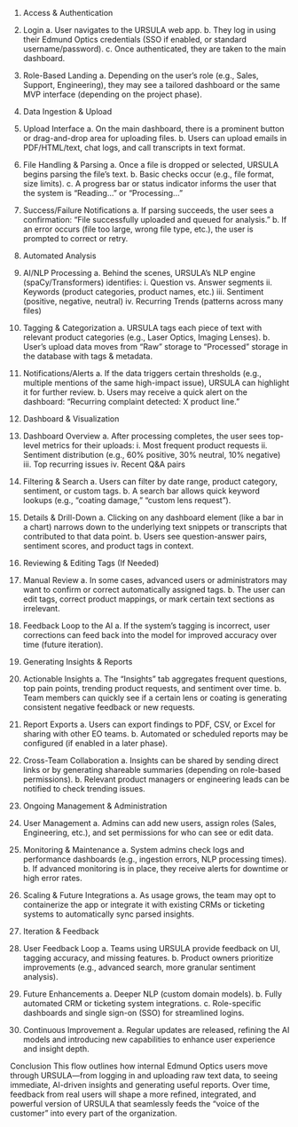 1. Access & Authentication
1.	Login
a.	User navigates to the URSULA web app.
b.	They log in using their Edmund Optics credentials (SSO if enabled, or standard username/password).
c.	Once authenticated, they are taken to the main dashboard.
2.	Role-Based Landing
a.	Depending on the user’s role (e.g., Sales, Support, Engineering), they may see a tailored dashboard or the same MVP interface (depending on the project phase).

2. Data Ingestion & Upload
1.	Upload Interface
a.	On the main dashboard, there is a prominent button or drag-and-drop area for uploading files.
b.	Users can upload emails in PDF/HTML/text, chat logs, and call transcripts in text format.
2.	File Handling & Parsing
a.	Once a file is dropped or selected, URSULA begins parsing the file’s text.
b.	Basic checks occur (e.g., file format, size limits).
c.	A progress bar or status indicator informs the user that the system is “Reading...” or “Processing...”
3.	Success/Failure Notifications
a.	If parsing succeeds, the user sees a confirmation: “File successfully uploaded and queued for analysis.”
b.	If an error occurs (file too large, wrong file type, etc.), the user is prompted to correct or retry.

3. Automated Analysis
1.	AI/NLP Processing
a.	Behind the scenes, URSULA’s NLP engine (spaCy/Transformers) identifies:
i.	Question vs. Answer segments
ii.	Keywords (product categories, product names, etc.)
iii.	Sentiment (positive, negative, neutral)
iv.	Recurring Trends (patterns across many files)
2.	Tagging & Categorization
a.	URSULA tags each piece of text with relevant product categories (e.g., Laser Optics, Imaging Lenses).
b.	User’s upload data moves from “Raw” storage to “Processed” storage in the database with tags & metadata.
3.	Notifications/Alerts
a.	If the data triggers certain thresholds (e.g., multiple mentions of the same high-impact issue), URSULA can highlight it for further review.
b.	Users may receive a quick alert on the dashboard: “Recurring complaint detected: X product line.”

4. Dashboard & Visualization
1.	Dashboard Overview
a.	After processing completes, the user sees top-level metrics for their uploads:
i.	Most frequent product requests
ii.	Sentiment distribution (e.g., 60% positive, 30% neutral, 10% negative)
iii.	Top recurring issues
iv.	Recent Q&A pairs
2.	Filtering & Search
a.	Users can filter by date range, product category, sentiment, or custom tags.
b.	A search bar allows quick keyword lookups (e.g., “coating damage,” “custom lens request”).
3.	Details & Drill-Down
a.	Clicking on any dashboard element (like a bar in a chart) narrows down to the underlying text snippets or transcripts that contributed to that data point.
b.	Users see question-answer pairs, sentiment scores, and product tags in context.

5. Reviewing & Editing Tags (If Needed)
1.	Manual Review
a.	In some cases, advanced users or administrators may want to confirm or correct automatically assigned tags.
b.	The user can edit tags, correct product mappings, or mark certain text sections as irrelevant.
2.	Feedback Loop to the AI
a.	If the system’s tagging is incorrect, user corrections can feed back into the model for improved accuracy over time (future iteration).

6. Generating Insights & Reports
1.	Actionable Insights
a.	The “Insights” tab aggregates frequent questions, top pain points, trending product requests, and sentiment over time.
b.	Team members can quickly see if a certain lens or coating is generating consistent negative feedback or new requests.
2.	Report Exports
a.	Users can export findings to PDF, CSV, or Excel for sharing with other EO teams.
b.	Automated or scheduled reports may be configured (if enabled in a later phase).
3.	Cross-Team Collaboration
a.	Insights can be shared by sending direct links or by generating shareable summaries (depending on role-based permissions).
b.	Relevant product managers or engineering leads can be notified to check trending issues.

7. Ongoing Management & Administration
1.	User Management
a.	Admins can add new users, assign roles (Sales, Engineering, etc.), and set permissions for who can see or edit data.
2.	Monitoring & Maintenance
a.	System admins check logs and performance dashboards (e.g., ingestion errors, NLP processing times).
b.	If advanced monitoring is in place, they receive alerts for downtime or high error rates.
3.	Scaling & Future Integrations
a.	As usage grows, the team may opt to containerize the app or integrate it with existing CRMs or ticketing systems to automatically sync parsed insights.

8. Iteration & Feedback
1.	User Feedback Loop
a.	Teams using URSULA provide feedback on UI, tagging accuracy, and missing features.
b.	Product owners prioritize improvements (e.g., advanced search, more granular sentiment analysis).
2.	Future Enhancements
a.	Deeper NLP (custom domain models).
b.	Fully automated CRM or ticketing system integrations.
c.	Role-specific dashboards and single sign-on (SSO) for streamlined logins.
3.	Continuous Improvement
a.	Regular updates are released, refining the AI models and introducing new capabilities to enhance user experience and insight depth.

Conclusion
This flow outlines how internal Edmund Optics users move through URSULA—from logging in and uploading raw text data, to seeing immediate, AI-driven insights and generating useful reports. Over time, feedback from real users will shape a more refined, integrated, and powerful version of URSULA that seamlessly feeds the “voice of the customer” into every part of the organization.

